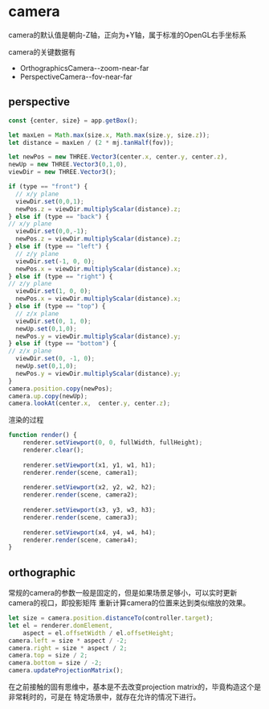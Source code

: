 # camera

camera的默认值是朝向-Z轴，正向为+Y轴，属于标准的OpenGL右手坐标系

camera的关键数据有

- OrthographicsCamera--zoom-near-far
- PerspectiveCamera--fov-near-far

## perspective

```javascript
const {center, size} = app.getBox();

let maxLen = Math.max(size.x, Math.max(size.y, size.z));
let distance = maxLen / (2 * mj.tanHalf(fov));

let newPos = new THREE.Vector3(center.x, center.y, center.z),
newUp = new THREE.Vector3(0,1,0),
viewDir = new THREE.Vector3();

if (type == "front") {
  // x/y plane				
  viewDir.set(0,0,1);
  newPos.z = viewDir.multiplyScalar(distance).z;
} else if (type == "back") {
// x/y plane				
  viewDir.set(0,0,-1);
  newPos.z = viewDir.multiplyScalar(distance).z;
} else if (type == "left") {
  // z/y plane
  viewDir.set(-1, 0, 0);
  newPos.x = viewDir.multiplyScalar(distance).x;
} else if (type == "right") {
// z/y plane
  viewDir.set(1, 0, 0);
  newPos.x = viewDir.multiplyScalar(distance).x;
} else if (type == "top") {
  // z/x plane
  viewDir.set(0, 1, 0);
  newUp.set(0,1,0);
  newPos.y = viewDir.multiplyScalar(distance).y;
} else if (type == "bottom") {
// z/x plane
  viewDir.set(0, -1, 0);
  newUp.set(0,1,0);
  newPos.y = viewDir.multiplyScalar(distance).y;
}					
camera.position.copy(newPos);
camera.up.copy(newUp);
camera.lookAt(center.x,  center.y, center.z);
```

渲染的过程

```javascript
function render() {
	renderer.setViewport(0, 0, fullWidth, fullHeight);
	renderer.clear();
	
	renderer.setViewport(x1, y1, w1, h1);
	renderer.render(scene, camera1);
	
	renderer.setViewport(x2, y2, w2, h2);
	renderer.render(scene, camera2);
	
	renderer.setViewport(x3, y3, w3, h3);
	renderer.render(scene, camera3);
	
	renderer.setViewport(x4, y4, w4, h4);
	renderer.render(scene, camera4);
}
```


## orthographic

常规的camera的参数一般是固定的，但是如果场景足够小，可以实时更新camera的视口，即投影矩阵
重新计算camera的位置来达到类似缩放的效果。

```javascript
let size = camera.position.distanceTo(controller.target);
let el = renderer.domElement,
	aspect = el.offsetWidth / el.offsetHeight;
camera.left = size * aspect / -2;
camera.right = size * aspect / 2;
camera.top = size / 2;
camera.bottom = size / -2;
camera.updateProjectionMatrix();
```

在之前接触的固有思维中，基本是不去改变projection matrix的，毕竟构造这个是非常耗时的，可是在
特定场景中，就存在允许的情况下进行。